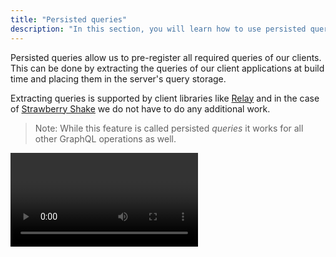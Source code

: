 ```yaml
---
title: "Persisted queries"
description: "In this section, you will learn how to use persisted queries in GraphQL with Hot Chocolate."
---
```


Persisted queries allow us to pre-register all required queries of our clients. This can be done by extracting the queries of our client applications at build time and placing them in the server's query storage.

Extracting queries is supported by client libraries like [Relay](https://relay.dev/docs/guides/persisted-queries/) and in the case of [Strawberry Shake](/products/strawberryshake) we do not have to do any additional work.

> Note: While this feature is called persisted _queries_ it works for all other GraphQL operations as well.

<Video videoId="ZZ5PF3_P_r4" />

# How it works

- All queries our client(s) will execute are extracted during their build process. Individual queries are hashed to generate a unique identifier for each query.
- Before our server is deployed, the extracted queries are placed in the server's query storage.
- After the server has been deployed, clients can execute persisted queries, by specifying the query id (hash) in their requests.
- If Hot Chocolate can find a query that matches the specified hash in the query storage it will execute it and return the result to the client.

> Note: There are also [automatic persisted queries](/docs/hotchocolate/v13/performance/automatic-persisted-queries), which allow clients to persist queries at runtime. They might be a better fit, if our API is used by many clients with different requirements.

# Benefits

There are two main benefits to using persisted queries:

**Performance**

- Only a hash and optionally variables need to be sent to the server, reducing network traffic.
- Queries no longer need to be embedded into the client code, reducing the bundle size in the case of websites.
- Hot Chocolate can optimize the execution of persisted queries, as they will always be the same.

**Security**

The server can be tweaked to [only execute persisted queries](#blocking-regular-queries) and refuse any other queries provided by a client. This gets rid of a whole suite of potential attack vectors, since malicious actors can no longer craft and execute harmful queries against your GraphQL server.

# Usage

First we have to instruct our server to handle persisted queries. We can do so by calling `UsePersistedQueryPipeline()` on the `IRequestExecutorBuilder`.

```csharp
public void ConfigureServices(IServiceCollection services)
{
    services
        .AddGraphQLServer()
        .AddQueryType<Query>()
        .UsePersistedQueryPipeline();
}
```

# Production Ready Persisted Queries

In transitioning your persisted query setup to production, simply setting up a persisted query file
isn't sufficient for a robust production environment. A key aspect of managing persisted queries at
scale involves version management and ensuring compatibility with your GraphQL schema. The client
registry is your go-to resource for this purpose.

The client registry simplifies the management of your GraphQL clients and their queries.
It allows for the storage and retrieval of persisted queries through their hashes but also ensures
that these queries are validated against the current schema on publish, preventing runtime errors
due to schema-query mismatches. Additionally, it supports versioning of your clients, allowing
seamless updates and maintenance without disrupting existing operations

Check out the [client registry documentation](/docs/bananacakepop/v2/apis/client-registry) for
more information.

# Other Storage mechanisms

Hot Chocolate supports two query storages for regular persisted queries.

### Filesystem

To load persisted queries from the filesystem, we have to add the following package.

<PackageInstallation packageName="HotChocolate.PersistedQueries.FileSystem" />

After this we need to specify where the persisted queries are located. The argument of `AddReadOnlyFileSystemQueryStorage()` specifies the directory in which the persisted queries are stored.

```csharp
public void ConfigureServices(IServiceCollection services)
{
    services
        .AddGraphQLServer()
        .AddQueryType<Query>()
        .UsePersistedQueryPipeline()
        .AddReadOnlyFileSystemQueryStorage("./persisted_queries");
}
```

When presented with a query hash, Hot Chocolate will now check the specified folder for a file in the following format: `{Hash}.graphql`.

Example: `0c95d31ca29272475bf837f944f4e513.graphql`

This file is expected to contain the query the hash was generated from.

> Warning: Do not forget to ensure that the server has access to the directory.

### Redis

To load persisted queries from Redis, we have to add the following package.

<PackageInstallation packageName="HotChocolate.PersistedQueries.Redis" />

After this we need to specify where the persisted queries are located. Using `AddReadOnlyRedisQueryStorage()` we can point to a specific Redis database in which the persisted queries are stored.

```csharp
public void ConfigureServices(IServiceCollection services)
{
    services
        .AddGraphQLServer()
        .AddQueryType<Query>()
        .UsePersistedQueryPipeline()
        .AddReadOnlyRedisQueryStorage(services =>
            ConnectionMultiplexer.Connect("host:port").GetDatabase());
}
```

Keys in the specified Redis database are expected to be a query id (hash) and contain the actual query as the value.

## Hashing algorithms

Per default Hot Chocolate uses the MD5 hashing algorithm, but we can override this default by specifying a `DocumentHashProvider`.

```csharp
public void ConfigureServices(IServiceCollection services)
{
    services
        // choose one of the following providers
        .AddMD5DocumentHashProvider()
        .AddSha256DocumentHashProvider()
        .AddSha1DocumentHashProvider()

        // GraphQL server configuration
        .AddGraphQLServer()
        .AddQueryType<Query>()
        .UsePersistedQueryPipeline()
        .AddReadOnlyFileSystemQueryStorage("./persisted_queries");
}
```

We can also configure how these hashes are encoded, by specifying a `HashFormat` as argument:

```csharp
AddSha256DocumentHashProvider(HashFormat.Hex)
AddSha256DocumentHashProvider(HashFormat.Base64)
```

> Note: [Relay](https://relay.dev) uses the MD5 hashing algorithm - no additional Hot Chocolate configuration is required.

## Blocking regular queries

If you want to disallow any dynamic queries, you can enable `OnlyAllowPersistedQueries`:

```csharp
builder.Services
    .AddGraphQLServer()
    // Omitted for brevity
    .ModifyRequestOptions(o => o.OnlyAllowPersistedQueries = true);
```

This will block any dynamic queries that do not contain the `id` of a persisted query.

You might still want to allow the execution of dynamic queries in certain circumstances. You can override the `OnlyAllowPersistedQueries` rule on a per-request basis, using the `AllowNonPersistedQuery` method on the `OperationRequestBuilder`. Simply implement a custom [IHttpRequestInterceptor](/docs/hotchocolate/v13/server/interceptors#ihttprequestinterceptor) and call `AllowNonPersistedQuery` if a certain condition is met:

```csharp
builder.Services
    .AddGraphQLServer()
    // Omitted for brevity
    .AddHttpRequestInterceptor<CustomHttpRequestInterceptor>()
    .ModifyRequestOptions(o => o.OnlyAllowPersistedQueries = true);

public class CustomHttpRequestInterceptor : DefaultHttpRequestInterceptor
{
    public override ValueTask OnCreateAsync(HttpContext context,
        IRequestExecutor requestExecutor, OperationRequestBuilder requestBuilder,
        CancellationToken cancellationToken)
    {
        if (context.Request.Headers.ContainsKey("X-Developer"))
        {
            requestBuilder.AllowNonPersistedQuery();
        }

        return base.OnCreateAsync(context, requestExecutor, requestBuilder,
            cancellationToken);
    }
}
```

In the above example we would allow requests containing the `X-Developer` header to execute dynamic queries. This isn't particularly secure, but in your production application you could replace this check with an authorization policy, an API key or whatever fits your requirement.

# Client expectations

A client is expected to send an `id` field containing the query hash instead of a `query` field.

**HTTP POST**

```json
{
  "id": "0c95d31ca29272475bf837f944f4e513",
  "variables": {
    // ...
  }
}
```

> Note: [Relay's persisted queries documentation](https://relay.dev/docs/guides/persisted-queries/#network-layer-changes) uses `doc_id` instead of `id`, be sure to change it to `id`.
